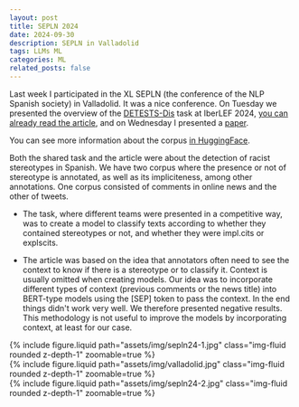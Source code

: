 ```yaml
---
layout: post
title: SEPLN 2024
date: 2024-09-30
description: SEPLN in Valladolid
tags: LLMs ML
categories: ML
related_posts: false
---
```


Last week I participated in the XL SEPLN (the conference of the NLP Spanish society) in Valladolid.
It was a nice conference. On Tuesday we presented the overview of the [DETESTS-Dis](https://detests-dis.github.io/) task at IberLEF 2024, [you can already read the article](http://journal.sepln.org/sepln/ojs/ojs/index.php/pln/article/view/6620), and on Wednesday I presented a [paper](https://besaya.infor.uva.es/sepln24/paper16.pdf).

You can see more information about the corpus [in HuggingFace](https://huggingface.co/datasets/CLiC-UB/DETESTS-Dis).

Both the shared task and the article were about the detection of racist stereotypes in Spanish.
We have two corpus where the presence or not of stereotype is annotated, as well as its impliciteness, among other annotations.
One corpus consisted of comments in online news and the other of tweets.

- The task, where different teams were presented in a competitive way, was to create a model to classify texts according to whether they contained stereotypes or not, and whether they were impl.cits or explscits.

- The article was based on the idea that annotators often need to see the context to know if there is a stereotype or to classify it. Context is usually omitted when creating models. Our idea was to incorporate different types of context (previous comments or the news title) into BERT-type models using the [SEP] token to pass the context. In the end things didn't work very well. We therefore presented negative results. This methodology is not useful to improve the models by incorporating context, at least for our case.


<div class="row mt-3">
    <div class="col-sm mt-3 mt-md-0">
        {% include figure.liquid path="assets/img/sepln24-1.jpg" class="img-fluid rounded z-depth-1" zoomable=true %}
    </div>
    <div class="col-sm mt-3 mt-md-0">
        {% include figure.liquid path="assets/img/valladolid.jpg" class="img-fluid rounded z-depth-1" zoomable=true %}
    </div>
    <div class="col-sm mt-3 mt-md-0">
        {% include figure.liquid path="assets/img/sepln24-2.jpg" class="img-fluid rounded z-depth-1" zoomable=true %}
    </div>
</div>
